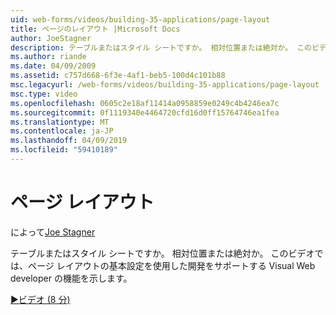 ```yaml
---
uid: web-forms/videos/building-35-applications/page-layout
title: ページのレイアウト |Microsoft Docs
author: JoeStagner
description: テーブルまたはスタイル シートですか。 相対位置または絶対か。 このビデオを使用した開発 yo をサポートする Visual Web developer の機能を紹介しています.
ms.author: riande
ms.date: 04/09/2009
ms.assetid: c757d668-6f3e-4af1-beb5-100d4c101b88
msc.legacyurl: /web-forms/videos/building-35-applications/page-layout
msc.type: video
ms.openlocfilehash: 0605c2e18af11414a0958859e0249c4b4246ea7c
ms.sourcegitcommit: 0f1119340e4464720cfd16d0ff15764746ea1fea
ms.translationtype: MT
ms.contentlocale: ja-JP
ms.lasthandoff: 04/09/2019
ms.locfileid: "59410189"
---
```

# <a name="page-layout"></a>ページ レイアウト

によって[Joe Stagner](https://github.com/JoeStagner)

テーブルまたはスタイル シートですか。 相対位置または絶対か。 このビデオでは、ページ レイアウトの基本設定を使用した開発をサポートする Visual Web developer の機能を示します。

[&#9654;ビデオ (8 分)](https://channel9.msdn.com/Blogs/ASP-NET-Site-Videos/page-layout)
